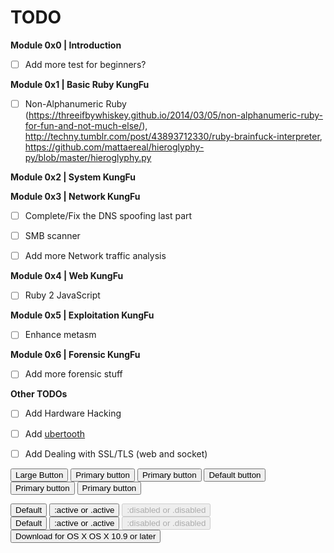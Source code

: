 # TODO

**Module 0x0 | Introduction**
- [ ] Add more test for beginners? 

**Module 0x1 | Basic Ruby KungFu**
- [ ] Non-Alphanumeric Ruby (https://threeifbywhiskey.github.io/2014/03/05/non-alphanumeric-ruby-for-fun-and-not-much-else/), http://techny.tumblr.com/post/43893712330/ruby-brainfuck-interpreter, https://github.com/mattaereal/hieroglyphy-py/blob/master/hieroglyphy.py

**Module 0x2 | System KungFu**


**Module 0x3 | Network KungFu**
- [ ] Complete/Fix the DNS spoofing last part
- [ ] SMB scanner
- [ ] Add more Network traffic analysis


**Module 0x4 | Web KungFu**
- [ ] Ruby 2 JavaScript 

**Module 0x5 | Exploitation KungFu**
- [ ] Enhance metasm 

**Module 0x6 | Forensic KungFu**
- [ ] Add more forensic stuff 

**Other TODOs**
- [ ] Add Hardware Hacking
- [ ] Add [ubertooth](http://www.evilsocket.net/2015/02/12/rubertooth-a-complete-ruby-porting-of-the-ubertooth-libraries-and-utilities/) 
- [ ] Add Dealing with SSL/TLS (web and socket)




<i class="octicon octicon-book"></i>
<button class="btn btn-lg" type="button">Large Button</button>
<button class="btn btn-primary" type="button">Primary button</button>
<button class="btn btn-text-primary" type="button">Primary button</button>
<button class="btn btn-count" type="button">Default button</button>
<button class="btn btn-primary btn-outline" type="button">Primary button</button>
<button class="btn btn-primary btn-plain" type="button">Primary button</button>
<div class="btn-toolbar">
    <button class="btn" type="button">Default</button>
    <button class="btn active" type="button">:active or .active</button>
    <button class="btn" disabled type="button">:disabled or .disabled</button>
</div>
<div class="btn-toolbar">
    <button class="btn btn-primary" type="button">Default</button>
    <button class="btn btn-primary active" type="button">:active or .active</button>
    <button class="btn btn-primary" disabled type="button">:disabled or .disabled</button>
</div>

<button class="btn btn-primary btn-block" type="button">
    Download for OS X
    <span class="btn-label">OS X 10.9 or later</span>
</button>






